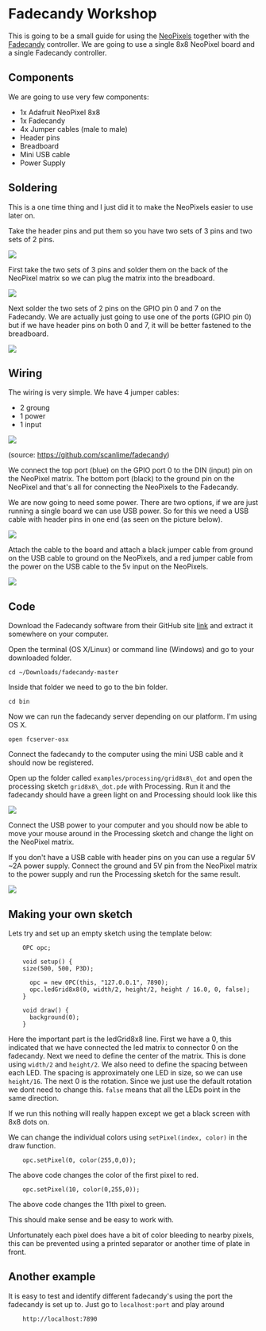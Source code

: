 # Fadecandy Workshop

This is going to be a small guide for using the [NeoPixels](https://www.adafruit.com/category/168) together with the [Fadecandy](https://github.com/scanlime/fadecandy) controller. We are going to use a single 8x8 NeoPixel board and a single Fadecandy controller.

## Components

We are going to use very few components:

- 1x Adafruit NeoPixel 8x8
- 1x Fadecandy
- 4x Jumper cables (male to male)
- Header pins
- Breadboard
- Mini USB cable
- Power Supply



## Soldering

This is a one time thing and I just did it to make the NeoPixels easier to use later on.

Take the header pins and put them so you have two sets of 3 pins and two sets of 2 pins.

![](http://www.drudoo.com/wp-content/uploads/2016/03/Photo-Feb-15-6-46-24-PM-e1456938625359.jpg)

First take the two sets of 3 pins and solder them on the back of the NeoPixel matrix so we can plug the matrix into the breadboard.

![](http://www.drudoo.com/wp-content/uploads/2016/03/Photo-Feb-15-6-46-17-PM-e1456938734420.jpg)

Next solder the two sets of 2 pins on the GPIO pin 0 and 7 on the Fadecandy. We are actually just going to use one of the ports (GPIO pin 0) but if we have header pins on both 0 and 7, it will be better fastened to the breadboard.

![](http://www.drudoo.com/wp-content/uploads/2016/03/Photo-Feb-15-7-24-42-PM-e1456938752211.jpg)


## Wiring

The wiring is very simple. We have 4 jumper cables:

- 2 groung
- 1 power
- 1 input



![](https://camo.githubusercontent.com/4b9058c8cadc29ab7c19e6786a91c31d47281212/68747470733a2f2f7261772e6769746875622e636f6d2f7363616e6c696d652f6661646563616e64792f6d61737465722f646f632f696d616765732f73797374656d2d6469616772616d2d312e706e67)

(source: https://github.com/scanlime/fadecandy)



We connect the top port (blue) on the GPIO port 0 to the DIN (input) pin on the NeoPixel matrix. The bottom port (black) to the ground pin on the NeoPixel and that's all for connecting the NeoPixels to the Fadecandy.


We are now going to need some power. There are two options, if we are just running a single board we can use USB power. So for this we need a USB cable with header pins in one end (as seen on the picture below).

![](http://www.drudoo.com/wp-content/uploads/2016/03/Photo-Feb-15-7-38-03-PM-e1456939049523.jpg)

Attach the cable to the board and attach a black jumper cable from ground on the USB cable to ground on the NeoPixels, and a red jumper cable from the power on the USB cable to the 5v input on the NeoPixels.

![](http://www.drudoo.com/wp-content/uploads/2016/03/Photo-Feb-15-7-43-19-PM-e1456939033409.jpg)

## Code

Download the Fadecandy software from their GitHub site [link](https://github.com/scanlime/fadecandy) and extract it somewhere on your computer.

Open the terminal (OS X/Linux) or command line (Windows) and go to your downloaded folder.



	cd ~/Downloads/fadecandy-master



Inside that folder we need to go to the bin folder.

	cd bin

Now we can run the fadecandy server depending on our platform. I'm using OS X.

	open fcserver-osx

Connect the fadecandy to the computer using the mini USB cable and it should now be registered.

Open up the folder called `examples/processing/grid8x8\_dot` and open the processing sketch `grid8x8\_dot.pde` with Processing. Run it and the fadecandy should have a green light on and Processing should look like this

![](http://www.drudoo.com/wp-content/uploads/2016/03/Screen-Shot-2016-02-15-at-7.55.46-PM.png)

Connect the USB power to your computer and you should now be able to move your mouse around in the Processing sketch and change the light on the NeoPixel matrix.

If you don't have a USB cable with header pins on you can use a regular 5V ~2A power supply. Connect the ground and 5V pin from the NeoPixel matrix to the power supply and run the Processing sketch for the same result.

![](http://www.drudoo.com/wp-content/uploads/2016/03/Photo-Feb-15-7-10-31-PM-e1456939241663.jpg)



## Making your own sketch
Lets try and set up an empty sketch using the template below:

		OPC opc;

		void setup() {
  		size(500, 500, P3D);

		  opc = new OPC(this, "127.0.0.1", 7890);
		  opc.ledGrid8x8(0, width/2, height/2, height / 16.0, 0, false);
		}

		void draw() {
		  background(0);
		}

Here the important part is the ledGrid8x8 line. First we have a 0, this indicated that we have connected the led matrix to connector 0 on the fadecandy. Next we need to define the center of the matrix. This is done using `width/2` and `height/2`. We also need to define the spacing between each LED. The spacing is approximately one LED in size, so we can use `height/16`. The next 0 is the rotation. Since we just use the default rotation we dont need to change this. `false` means that all the LEDs point in the same direction.

If we run this nothing will really happen except we get a black screen with 8x8 dots on.

We can change the individual colors using `setPixel(index, color)` in the draw function.


		opc.setPixel(0, color(255,0,0));

The above code changes the color of the first pixel to red.

		opc.setPixel(10, color(0,255,0));

The above code changes the 11th pixel to green.

This should make sense and be easy to work with.

Unfortunately each pixel does have a bit of color bleeding to nearby pixels, this can be prevented using a printed separator or another time of plate in front.

## Another example

It is easy to test and identify different fadecandy's using the port the fadecandy is set up to. Just go to `localhost:port` and play around

		http://localhost:7890
